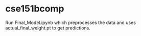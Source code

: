 # cse151bcomp

Run Final_Model.ipynb which preprocesses the data and uses actual_final_weight.pt to get predictions.

